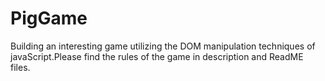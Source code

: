 # PigGame
Building an interesting game utilizing the DOM manipulation techniques of javaScript.Please find the rules of the game in description and ReadME files.
